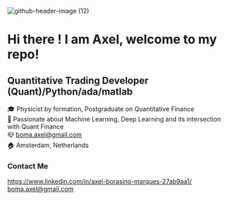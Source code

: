 ![github-header-image (12)](https://github.com/user-attachments/assets/624f5e4c-730b-4c3c-867f-39435ec9fe44)

# Hi there ! I am Axel, welcome to my repo!
## Quantitative Trading Developer (Quant)/Python/ada/matlab

🎓 Physicist by formation, Postgraduate on Quantitative Finance  
🌱 Passionate about Machine Learning, Deep Learning and its intersection with Quant Finance  
📪 boma.axel@gmail.com  
🏠 Amsterdam, Netherlands

### Contact Me
https://www.linkedin.com/in/axel-borasino-marques-27ab9aa1/  
boma.axel@gmail.com
